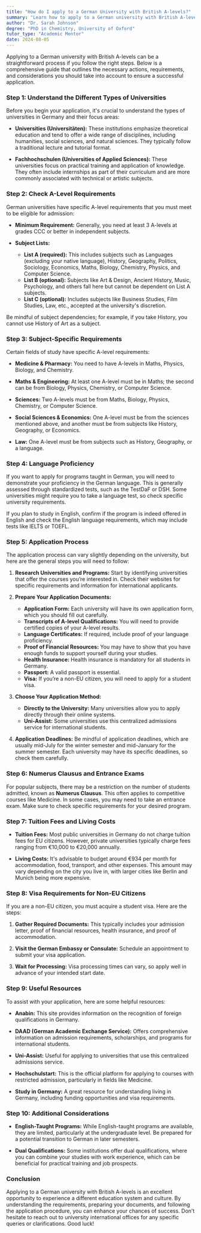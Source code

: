 ```yaml
---
title: "How do I apply to a German University with British A-levels?"
summary: "Learn how to apply to a German university with British A-levels through a straightforward process and essential steps for a successful application."
author: "Dr. Sarah Johnson"
degree: "PhD in Chemistry, University of Oxford"
tutor_type: "Academic Mentor"
date: 2024-08-05
---
```


Applying to a German university with British A-levels can be a straightforward process if you follow the right steps. Below is a comprehensive guide that outlines the necessary actions, requirements, and considerations you should take into account to ensure a successful application.

### Step 1: Understand the Different Types of Universities

Before you begin your application, it's crucial to understand the types of universities in Germany and their focus areas:

- **Universities (Universitäten):** These institutions emphasize theoretical education and tend to offer a wide range of disciplines, including humanities, social sciences, and natural sciences. They typically follow a traditional lecture and tutorial format.

- **Fachhochschulen (Universities of Applied Sciences):** These universities focus on practical training and application of knowledge. They often include internships as part of their curriculum and are more commonly associated with technical or artistic subjects.

### Step 2: Check A-Level Requirements

German universities have specific A-level requirements that you must meet to be eligible for admission:

- **Minimum Requirement:** Generally, you need at least 3 A-levels at grades CCC or better in independent subjects.

- **Subject Lists:**
  - **List A (required):** This includes subjects such as Languages (excluding your native language), History, Geography, Politics, Sociology, Economics, Maths, Biology, Chemistry, Physics, and Computer Science.
  - **List B (optional):** Subjects like Art & Design, Ancient History, Music, Psychology, and others fall here but cannot be dependent on List A subjects.
  - **List C (optional):** Includes subjects like Business Studies, Film Studies, Law, etc., accepted at the university's discretion.

Be mindful of subject dependencies; for example, if you take History, you cannot use History of Art as a subject. 

### Step 3: Subject-Specific Requirements

Certain fields of study have specific A-level requirements:

- **Medicine & Pharmacy:** You need to have A-levels in Maths, Physics, Biology, and Chemistry.
  
- **Maths & Engineering:** At least one A-level must be in Maths; the second can be from Biology, Physics, Chemistry, or Computer Science.

- **Sciences:** Two A-levels must be from Maths, Biology, Physics, Chemistry, or Computer Science.

- **Social Sciences & Economics:** One A-level must be from the sciences mentioned above, and another must be from subjects like History, Geography, or Economics.

- **Law:** One A-level must be from subjects such as History, Geography, or a language.

### Step 4: Language Proficiency

If you want to apply for programs taught in German, you will need to demonstrate your proficiency in the German language. This is generally assessed through standardized tests, such as the TestDaF or DSH. Some universities might require you to take a language test, so check specific university requirements.

If you plan to study in English, confirm if the program is indeed offered in English and check the English language requirements, which may include tests like IELTS or TOEFL.

### Step 5: Application Process

The application process can vary slightly depending on the university, but here are the general steps you will need to follow:

1. **Research Universities and Programs:** Start by identifying universities that offer the courses you’re interested in. Check their websites for specific requirements and information for international applicants.

2. **Prepare Your Application Documents:**
   - **Application Form:** Each university will have its own application form, which you should fill out carefully.
   - **Transcripts of A-level Qualifications:** You will need to provide certified copies of your A-level results.
   - **Language Certificates:** If required, include proof of your language proficiency.
   - **Proof of Financial Resources:** You may have to show that you have enough funds to support yourself during your studies.
   - **Health Insurance:** Health insurance is mandatory for all students in Germany.
   - **Passport:** A valid passport is essential.
   - **Visa:** If you’re a non-EU citizen, you will need to apply for a student visa.

3. **Choose Your Application Method:**
   - **Directly to the University:** Many universities allow you to apply directly through their online systems.
   - **Uni-Assist:** Some universities use this centralized admissions service for international students. 
   
4. **Application Deadlines:** Be mindful of application deadlines, which are usually mid-July for the winter semester and mid-January for the summer semester. Each university may have its specific deadlines, so check them carefully.

### Step 6: Numerus Clausus and Entrance Exams

For popular subjects, there may be a restriction on the number of students admitted, known as **Numerus Clausus**. This often applies to competitive courses like Medicine. In some cases, you may need to take an entrance exam. Make sure to check specific requirements for your desired program.

### Step 7: Tuition Fees and Living Costs

- **Tuition Fees:** Most public universities in Germany do not charge tuition fees for EU citizens. However, private universities typically charge fees ranging from €10,000 to €20,000 annually.

- **Living Costs:** It's advisable to budget around €934 per month for accommodation, food, transport, and other expenses. This amount may vary depending on the city you live in, with larger cities like Berlin and Munich being more expensive.

### Step 8: Visa Requirements for Non-EU Citizens

If you are a non-EU citizen, you must acquire a student visa. Here are the steps:

1. **Gather Required Documents:** This typically includes your admission letter, proof of financial resources, health insurance, and proof of accommodation.
  
2. **Visit the German Embassy or Consulate:** Schedule an appointment to submit your visa application.

3. **Wait for Processing:** Visa processing times can vary, so apply well in advance of your intended start date.

### Step 9: Useful Resources

To assist with your application, here are some helpful resources:

- **Anabin:** This site provides information on the recognition of foreign qualifications in Germany.
  
- **DAAD (German Academic Exchange Service):** Offers comprehensive information on admission requirements, scholarships, and programs for international students.

- **Uni-Assist:** Useful for applying to universities that use this centralized admissions service.

- **Hochschulstart:** This is the official platform for applying to courses with restricted admission, particularly in fields like Medicine.

- **Study in Germany:** A great resource for understanding living in Germany, including funding opportunities and visa requirements.

### Step 10: Additional Considerations

- **English-Taught Programs:** While English-taught programs are available, they are limited, particularly at the undergraduate level. Be prepared for a potential transition to German in later semesters.

- **Dual Qualifications:** Some institutions offer dual qualifications, where you can combine your studies with work experience, which can be beneficial for practical training and job prospects.

### Conclusion

Applying to a German university with British A-levels is an excellent opportunity to experience a different education system and culture. By understanding the requirements, preparing your documents, and following the application procedure, you can enhance your chances of success. Don’t hesitate to reach out to university international offices for any specific queries or clarifications. Good luck!
    